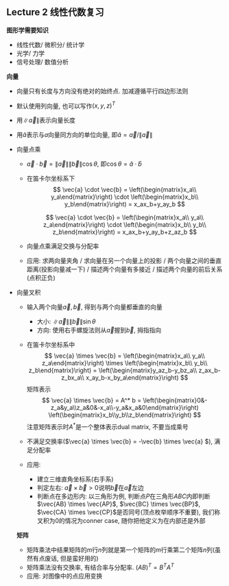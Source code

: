 ## Lecture 2 线性代数复习

**图形学需要知识**

- 线性代数/ 微积分/ 统计学
- 光学/ 力学
- 信号处理/ 数值分析

**向量**

- 向量只有长度与方向没有绝对的始终点. 加减遵循平行四边形法则

- 默认使用列向量, 也可以写作$(x,y,z)^T$

- 用$\| \vec{a} \|$表示向量长度

- 用$\hat{a}$表示与$a$向量同方向的单位向量, 即$\hat{a} = \vec{a} / \| \vec{a}\|$

- 向量点乘

  - $\vec{a} \cdot \vec{b} = \|\vec{a}\|\|\vec{b}\|\cos\theta$, 即$\cos\theta = \hat{a}\cdot\hat{b}$

  - 在笛卡尔坐标系下
    $$
    \vec{a} \cdot \vec{b} = \left(\begin{matrix}x_a\\ y_a\end{matrix}\right) \cdot \left(\begin{matrix}x_b\\ y_b\end{matrix}\right) = x_ax_b+y_ay_b
    $$

    $$
    \vec{a} \cdot \vec{b} = \left(\begin{matrix}x_a\\ y_a\\ z_a\end{matrix}\right) \cdot \left(\begin{matrix}x_b\\ y_b\\ z_b\end{matrix}\right) = x_ax_b+y_ay_b+z_az_b
    $$

  - 向量点乘满足交换与分配率

  - 应用: 求两向量夹角 / 求向量在另一个向量上的投影 / 两个向量之间的垂直距离(投影向量减一下) / 描述两个向量有多接近 / 描述两个向量的前后关系(点积正负)

- 向量叉积

  - 输入两个向量$\vec{a}, \vec{b}$, 得到与两个向量都垂直的向量

    - 大小: $\|\vec{a}\| \|\vec{b}\| \sin\theta$
    - 方向: 使用右手螺旋法则从$\vec{a}$握到$\vec{b}$, 拇指指向

  - 在笛卡尔坐标系中
    $$
    \vec{a} \times \vec{b} = \left(\begin{matrix}x_a\\ y_a\\ z_a\end{matrix}\right) \times \left(\begin{matrix}x_b\\ y_b\\ z_b\end{matrix}\right) = \left(\begin{matrix}y_az_b-y_bz_a\\ z_ax_b-z_bx_a\\ x_ay_b-x_by_a\end{matrix}\right)
    $$
    矩阵表示
    $$
    \vec{a} \times \vec{b} = A^* b = \left(\begin{matrix}0&-z_a&y_a\\z_a&0&-x_a\\-y_a&x_a&0\end{matrix}\right) \left(\begin{matrix}x_b\\y_b\\z_b\end{matrix}\right)
    $$
    注意矩阵表示时$A^*$是一个整体表示dual matrix, 不要当成乘号

  - 不满足交换率($\vec{a} \times \vec{b} = -\vec{b} \times \vec{a} $), 满足分配率

  - 应用: 

    - 建立三维直角坐标系(右手系)
    - 判定左右: $\vec{a} \times \vec{b} > 0$说明$\vec{b}$在$\vec{a}$左边
    - 判断点在多边形内: 以三角形为例, 判断点$P$在三角形$ABC$内即判断$\vec{AB} \times \vec{AP}$, $\vec{BC} \times \vec{BP}$, $\vec{CA} \times \vec{CP}$是否同号(顶点枚举顺序不重要), 我们称叉积为$0$的情况为conner case, 随你把他定义为在内部还是外部

  

  **矩阵**

  - 矩阵乘法中结果矩阵的$m$行$n$列就是第一个矩阵的$m$行乘第二个矩阵$n$列(虽然有点废话, 但是蛮好用的)
  - 矩阵乘法没有交换率, 有结合率与分配率. $(AB)^T = B^TA^T$
  - 应用: 对图像中的点应用变换

